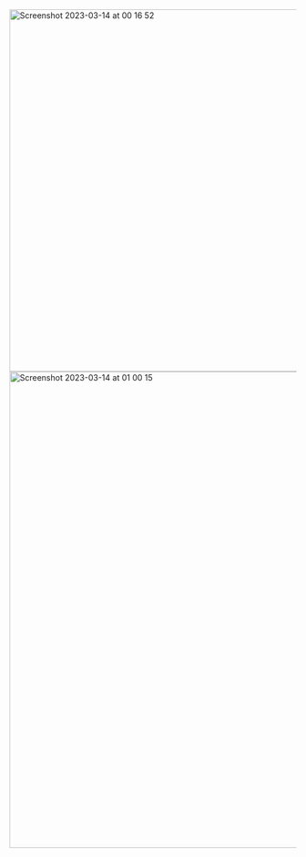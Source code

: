 <img width="635" alt="Screenshot 2023-03-14 at 00 16 52" src="https://github.com/anji-braimoh/LYF3/assets/113541788/bdde56a7-837f-4ca1-a5e0-3cce3c5228c5">
<img width="835" alt="Screenshot 2023-03-14 at 01 00 15" src="https://github.com/anji-braimoh/LYF3/assets/113541788/29fd1438-3ba8-4b38-8adf-f62abf608cde">
